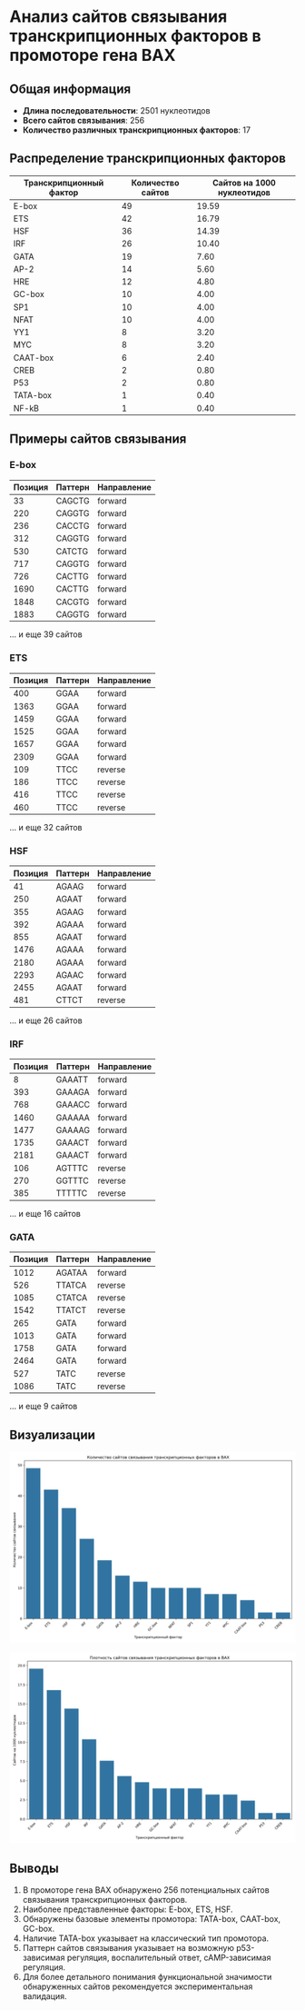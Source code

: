 # Анализ сайтов связывания транскрипционных факторов в промоторе гена BAX

## Общая информация

* **Длина последовательности**: 2501 нуклеотидов
* **Всего сайтов связывания**: 256
* **Количество различных транскрипционных факторов**: 17

## Распределение транскрипционных факторов

| Транскрипционный фактор | Количество сайтов | Сайтов на 1000 нуклеотидов |
|--------------------------|-------------------|------------------------------|
| E-box | 49 | 19.59 |
| ETS | 42 | 16.79 |
| HSF | 36 | 14.39 |
| IRF | 26 | 10.40 |
| GATA | 19 | 7.60 |
| AP-2 | 14 | 5.60 |
| HRE | 12 | 4.80 |
| GC-box | 10 | 4.00 |
| SP1 | 10 | 4.00 |
| NFAT | 10 | 4.00 |
| YY1 | 8 | 3.20 |
| MYC | 8 | 3.20 |
| CAAT-box | 6 | 2.40 |
| CREB | 2 | 0.80 |
| P53 | 2 | 0.80 |
| TATA-box | 1 | 0.40 |
| NF-kB | 1 | 0.40 |

## Примеры сайтов связывания

### E-box

| Позиция | Паттерн | Направление |
|---------|---------|-------------|
| 33 | CAGCTG | forward |
| 220 | CAGGTG | forward |
| 236 | CACCTG | forward |
| 312 | CAGGTG | forward |
| 530 | CATCTG | forward |
| 717 | CAGGTG | forward |
| 726 | CACTTG | forward |
| 1690 | CACTTG | forward |
| 1848 | CACGTG | forward |
| 1883 | CAGGTG | forward |

... и еще 39 сайтов

### ETS

| Позиция | Паттерн | Направление |
|---------|---------|-------------|
| 400 | GGAA | forward |
| 1363 | GGAA | forward |
| 1459 | GGAA | forward |
| 1525 | GGAA | forward |
| 1657 | GGAA | forward |
| 2309 | GGAA | forward |
| 109 | TTCC | reverse |
| 186 | TTCC | reverse |
| 416 | TTCC | reverse |
| 460 | TTCC | reverse |

... и еще 32 сайтов

### HSF

| Позиция | Паттерн | Направление |
|---------|---------|-------------|
| 41 | AGAAG | forward |
| 250 | AGAAT | forward |
| 355 | AGAAG | forward |
| 392 | AGAAA | forward |
| 855 | AGAAT | forward |
| 1476 | AGAAA | forward |
| 2180 | AGAAA | forward |
| 2293 | AGAAC | forward |
| 2455 | AGAAT | forward |
| 481 | CTTCT | reverse |

... и еще 26 сайтов

### IRF

| Позиция | Паттерн | Направление |
|---------|---------|-------------|
| 8 | GAAATT | forward |
| 393 | GAAAGA | forward |
| 768 | GAAACC | forward |
| 1460 | GAAAAA | forward |
| 1477 | GAAAAG | forward |
| 1735 | GAAACT | forward |
| 2181 | GAAACT | forward |
| 106 | AGTTTC | reverse |
| 270 | GGTTTC | reverse |
| 385 | TTTTTC | reverse |

... и еще 16 сайтов

### GATA

| Позиция | Паттерн | Направление |
|---------|---------|-------------|
| 1012 | AGATAA | forward |
| 526 | TTATCA | reverse |
| 1085 | CTATCA | reverse |
| 1542 | TTATCT | reverse |
| 265 | GATA | forward |
| 1013 | GATA | forward |
| 1758 | GATA | forward |
| 2464 | GATA | forward |
| 527 | TATC | reverse |
| 1086 | TATC | reverse |

... и еще 9 сайтов

## Визуализации

![Количество сайтов связывания](BAX_tf_binding_sites_count.png)

![Плотность сайтов связывания](BAX_tf_binding_sites_density.png)

## Выводы

1. В промоторе гена BAX обнаружено 256 потенциальных сайтов связывания транскрипционных факторов.
2. Наиболее представленные факторы: E-box, ETS, HSF.
3. Обнаружены базовые элементы промотора: TATA-box, CAAT-box, GC-box.
4. Наличие TATA-box указывает на классический тип промотора.
5. Паттерн сайтов связывания указывает на возможную p53-зависимая регуляция, воспалительный ответ, cAMP-зависимая регуляция.
6. Для более детального понимания функциональной значимости обнаруженных сайтов рекомендуется экспериментальная валидация.
